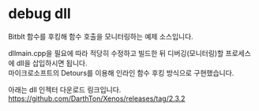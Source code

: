 # debug dll
Bitblt 함수를 후킹해 함수 호출을 모니터링하는 예제 소스입니다.    
  
dllmain.cpp을 필요에 따라 적당히 수정하고 빌드한 뒤 디버깅(모니터링)할 프로세스에 dll을 삽입하시면 됩니다.  
마이크로소프트의 Detours를 이용해 인라인 함수 후킹 방식으로 구현했습니다.  
  
아래는 dll 인젝터 다운로드 링크입니다.  
https://github.com/DarthTon/Xenos/releases/tag/2.3.2